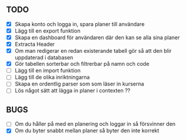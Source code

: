 ## TODO

- [x] Skapa konto och logga in, spara planer till användare
- [x] Lägg till en export funktion
- [x] Skapa en dashboard för användaren där den kan se alla sina planer
- [x] Extracta Header
- [x] Om man redigerar en redan existerande tabell gör så att den blir uppdaterad i databasen
- [x] Gör tabellen sorterbar och filtrerbar på namn och code
- [ ] Lägg till en import funktion
- [ ] Lägg till de olika inriktningarna
- [ ] Skapa en ordentlig parser som som läser in kurserna
- [ ] Lös något sätt att lägga in planer i contexten ??

## BUGS

- [ ] Om du håller på med en planering och loggar in så försvinner den
- [x] Om du byter snabbt mellan planer så byter den inte korrekt
